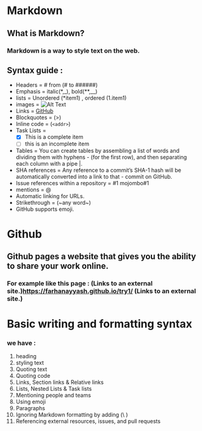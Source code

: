 # Markdown
## What is Markdown? 
### Markdown is a way to style text on the web.

## Syntax guide :
- Headers = # from (# to ######)
- Emphasis = italic(*,_), bold(**,__)
- lists = Unordered (*item1) , ordered (1.item1)
- images = ![Alt Text](URL)
- Links = [GitHub](http://github.com)
- Blockquotes = (>)
- Inline code = (`<addr>`)
- Task Lists =
  - [x] This is a complete item
  - [ ] this is an incomplete item
- Tables = You can create tables by assembling a list of words and dividing them with hyphens - (for the first row), and then separating each column with a pipe |.
- SHA references = Any reference to a commit’s SHA-1 hash will be automatically converted into a link to that - commit on GitHub.
- Issue references within a repository = #1 mojombo#1
- mentions = @
- Automatic linking for URLs.
- Strikethrough = (~any word~)
- GitHub supports emoji.

# Github
## Github pages a website that gives you the ability to share your work online.
### For example like this page : (Links to an external site.)https://farhanayyash.github.io/try1/ (Links to an external site.)

# Basic writing and formatting syntax
### we have :
1. heading
2. styling text
3. Quoting text
4. Quoting code
5. Links, Section links & Relative links
6. Lists, Nested Lists & Task lists
7. Mentioning people and teams
8. Using emoji
9. Paragraphs
10. Ignoring Markdown formatting by adding (\ )
11. Referencing external resources, issues, and pull requests
